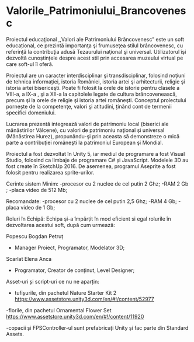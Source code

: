 # Valorile_Patrimoniului_Brancovenesc

Proiectul educaţional ,,Valori ale Patrimoniului Brâncovenesc” este un soft educațional, ce prezintă importanţa şi frumuseţea stilul brâncovenesc, cu referință la contribuţia adusă Tezaurului naţional şi universal. Utilizatorul își dezvoltă cunoștințele despre acest stil prin accesarea muzeului virtual pe care soft-ul îl oferă.

Proiectul are un caracter interdisciplinar şi transdisciplinar, folosind noţiuni de tehnica informației, istoria României, istoria artei şi arhitecturii, religie şi istoria artei bisericeşti. Poate fi folosit la orele de istorie pentru clasele a VIII-a, a IX-a , şi a XII-a la capitolele legate de cultura brâncovenească, precum şi la orele de religie şi istoria artei româneşti. Conceptul proiectului porneşte de la competenţe, valori şi atitudini, ținând cont de termenii specifici domeniului.

Lucrarea prezentă integrează valori de patrimoniu local (biserici ale mănăstirilor Vâlcene), cu valori de patrimoniu naţional şi universal (Mănăstirea Hurez), propunându-şi prin aceasta să demonstreze o mică parte a contribuţiei româneşti la patrimoniul European şi Mondial.

Proiectul a fost dezvoltat în Unity 5, iar mediul de programare a fost Visual Studio, folosind ca limbaje de programare C# și JavaScript. Modelele 3D au fost create în SketchUp 2016. De asemenea, programul Aseprite a fost folosit pentru realizarea sprite-urilor.

Cerinte sistem
Minim:
-procesor cu 2 nuclee de cel putin 2 Ghz;
-RAM 2 Gb ;
-placa video de 512 Mb;

Recomandate:
-procesor cu 2 nuclee de cel putin 2,5 Ghz;
-RAM 4 Gb;
-placa video de 1 Gb;

Roluri în Echipă:
Echipa și-a împărțit în mod eficient si egal rolurile în dezvoltarea acestui soft, după cum urmează:

Popescu Bogdan Petruț
-	Manager Proiect, Programator, Modelator 3D;

Scarlat Elena Anca
-	Programator, Creator de conținut, Level Designer;

Asset-uri și script-uri ce nu ne aparțin:

- tufișurile, din pachetul Nature Starter Kit 2
https://www.assetstore.unity3d.com/en/#!/content/52977

-florile, din pachetul Ornamental Flower Set
https://www.assetstore.unity3d.com/en/#!/content/11920

-copacii și FPSController-ul sunt prefabricați Unity și fac parte din Standard Assets.

